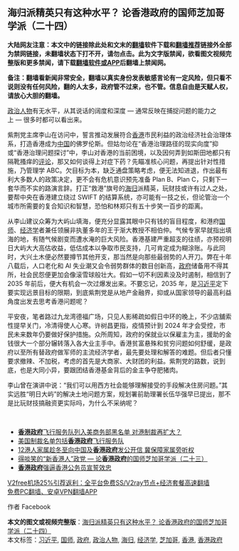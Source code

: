  <h2>海归派精英只有这种水平？ 论香港政府的国师芝加哥学派（二十四）</h2> <p class="notice"><b>大陆网友注意：本文中的链接除此处和文末的<a href="https://github.com/bannedbook/fanqiang" >翻墙</a>软件下载和<a href="https://github.com/killgcd/justmysocks/blob/master/README.md">翻墙推荐</a>链接外全部为禁网链接，未翻墙状态下打不开，请勿点击。此为文字版禁闻，欲看图文视频完整版和更多禁闻，请下载<a href="https://github.com/bannedbook/fanqiang">翻墙软件或APP</a>后翻墙上禁闻网。</p><p>备注：翻墙看新闻非常安全，翻墙以真实身份发表敏感言论有一定风险，但只看不说则没有任何风险，翻的人太多，政府管不过来，也不管。信息自由是天赋人权，请放心大胆的翻墙。</b></p>  <div class="entry">  <p><a href="https://www.bannedbook.org/bnews/tag/%E6%94%BF%E6%B2%BB%E4%BA%BA%E7%89%A9/" class="st_tag internal_tag" rel="tag" title="标签 政治人物 下的日志">政治人物</a>有无水平，从其说话的阔度和深度 — 通常反映在捕捉问题的能力之上 — 很多时都可以看出来。</p> <p>紫荆党主席李山在访问中，誓言推动发展符合<a href="https://www.bannedbook.org/bnews/tag/%e9%a6%99%e6%b8%af/" class="st_tag internal_tag" rel="tag" title="标签 香港 下的日志">香港</a>巿民利益的政治经济社会治理体系，打造香港成为<span class='wp_keywordlink_affiliate'><a href="https://www.bannedbook.org/" title="中国" target="_blank">中国</a></span>的佛罗伦斯。但姑勿论在“香港治理路径的现实向度”抑或“香港治理问题探讨”中，李山对香港的当前困境，以及因何弄到如斯田地都只有隔靴搔痒的<span class='wp_keywordlink_affiliate'><a href="https://www.bannedbook.org/bnews/comments/" title="新闻评论" target="_blank">评论</a></span>，那又如何谈得上对症下药？先瞄准核心问题，再提出针对性措施，乃管理学 ABC。欠目标为本，缺乏通盘策略考虑，便无法知进退，作出最有利大多数人的政策决定，更不会有危机意识预先准备 Plan B、Plan C，只剩下一套华而不实的路演言辞。打正“救港”旗号的<a href="https://www.bannedbook.org/bnews/tag/%E6%B5%B7%E5%BD%92/" class="st_tag internal_tag" rel="tag" title="标签 海归 下的日志">海归</a>派精英，玩财技或许有过人之处，要帮中央在香港建立绕过 SWIFT 的结算系统，亦可能有一技之长，但论管治一个城市所需要的复合知识和智慧，恐怕和林郑只有五十步笑一百步的距离。</p>  <p>从李山建议众筹为大屿山填海，便充分显露其眼中只有钱的盲目程度，和港府<a href="https://www.bannedbook.org/bnews/tag/%E5%9B%BD%E5%B8%88/" class="st_tag internal_tag" rel="tag" title="标签 国师 下的日志">国师</a>、<a href="https://www.bannedbook.org/bnews/tag/%E7%BB%8F%E6%B5%8E%E5%AD%A6/" class="st_tag internal_tag" rel="tag" title="标签 经济学 下的日志">经济学</a>者兼任领展非执董多年的王于渐大教授不相伯仲。气候专家早就指出填海的地，有随气候剧变而遭水淹的巨大风险。香港基建严重超支的往绩，亦预视明日大屿大大高估收益，低估成本以争取市民支持，几可肯定成为糊涂账。与此同时，大兴土木便必然要撙节其他开支，那当然是向那些最弱势的人开刀。弊在十年八载后，人口老化和 AI 失业潮又会令弱势群体的数目创新高，<a href="https://www.bannedbook.org/bnews/tag/%e6%94%bf%e5%ba%9c/" class="st_tag internal_tag" rel="tag" title="标签 政府 下的日志">政府</a>储备用不得其所，社会民怨便更加会像滚雪球般壮大。假如一切不利因素没及时遏制，相信到了 2035 年前后，便大有机会一次过爆发出来。不要忘记，2035 年，是<a href="https://www.bannedbook.org/bnews/tag/%e4%b9%a0%e8%bf%91%e5%b9%b3/" class="st_tag internal_tag" rel="tag" title="标签 习近平 下的日志">习近平</a>定下要实现远景目标的限期，到底紫荆党是从地产金融界，抑或从国家领导的最高利益角度出发去思考香港问题呢？</p> <p>平安夜，笔者路过九龙湾德福广场，只见人影稀疏如假日中环的晚上，不少店舖索性提早关门，冷清得使人心寒。许树昌更指，疫情预计到 2024 年才会受控，市民未来数年仍要做好保护措施。众所周知，政府的保就业以保雇主为主，援助的金钱很大一个部分辗转落入各大业主手中。香港贫富悬殊和贫穷问题如何舒缓，是政府以至所有替政府做军师的主流经济学者，最先要处理和解答的难题。但后者只懂要求撤辣、不加税，考虑的首先是大商家、大财团的利益。紫荆党的路数，说到底，也是大同小异，要跟团结香港基金背后的金主争夺肥猪肉。</p>  <p>李山曾在演讲中说：“我们可以用西方社会能够理解接受的手段解决住房问题。”其实远胜“明日大屿”的解决土地问题方案，规划署前助理署长伍华强早已提出，那不是比玩财技搞融资更实际吗，为什么不采纳呢？</p> <p> </p>  <ul class='op-related-articles' title='相关阅读'> <li><a href='https://www.bannedbook.org/bnews/headline/20201223/1453034.html' target='_blank'><b>香港政府</b>飞行服务队列入美商务部黑名单 对港制裁再扩大？</a></li> <li><a href='https://www.bannedbook.org/bnews/headline/20201222/1452928.html' target='_blank'>美国制裁名单包括<b>香港政府</b>飞行服务队</a></li> <li><a href='https://www.bannedbook.org/bnews/cnnews/hknews/20201222/1452442.html' target='_blank'>12港人家属趁冬至向中国及<b>香港政府</b>发公开信 冀保障家属旁听权</a></li> <li><a href='https://www.bannedbook.org/bnews/comments/20201220/1451512.html' target='_blank'>得啖笑的“新香港人”政党 — 论<b>香港政府</b>的国师芝加哥学派（二十三）</a></li> <li><a href='https://www.bannedbook.org/bnews/ssgc/20201216/1449072.html' target='_blank'><b>香港政府</b>强逼香港公务员宣誓效忠</a></li> </ul> <p class="texttj"> <a href="https://github.com/bannedbook/fanqiang/wiki/V2ray%E6%9C%BA%E5%9C%BA" target="_blank">V2free机场25%引荐返利：全平台免费SS/V2ray节点+经济套餐高速翻墙</a><br/> <a href="https://github.com/bannedbook/fanqiang/wiki/%E7%A6%81%E9%97%BB%E7%BD%91%E5%AE%89%E5%8D%93%E7%BF%BB%E5%A2%99%E6%96%B0%E9%97%BBAPP" target="_blank">免费PC翻墙、安卓VPN翻墙APP</a></p><p>作者 Facebook</p><a name='sharetosocial'></a>       <div><b>本文的图文或视频完整版</b>：<a href='https://www.bannedbook.org/bnews/comments/20201227/1455565.html'>海归派精英只有这种水平？ 论香港政府的国师芝加哥学派（二十四）</a></div>  </div><!--END ENTRY--> <div class="postfooter"> <div>本文标签：<a href="https://www.bannedbook.org/bnews/tag/%e4%b9%a0%e8%bf%91%e5%b9%b3/" rel="tag">习近平</a>, <a href="https://www.bannedbook.org/bnews/tag/%E5%9B%BD%E5%B8%88/" rel="tag">国师</a>, <a href="https://www.bannedbook.org/bnews/tag/%e6%94%bf%e5%ba%9c/" rel="tag">政府</a>, <a href="https://www.bannedbook.org/bnews/tag/%E6%94%BF%E6%B2%BB%E4%BA%BA%E7%89%A9/" rel="tag">政治人物</a>, <a href="https://www.bannedbook.org/bnews/tag/%E6%B5%B7%E5%BD%92/" rel="tag">海归</a>, <a href="https://www.bannedbook.org/bnews/tag/%E7%BB%8F%E6%B5%8E%E5%AD%A6/" rel="tag">经济学</a>, <a href="https://www.bannedbook.org/bnews/tag/%e8%8a%9d%e5%8a%a0%e5%93%a5/" rel="tag">芝加哥</a>, <a href="https://www.bannedbook.org/bnews/tag/%e9%a6%99%e6%b8%af/" rel="tag">香港</a>, <a href="https://www.bannedbook.org/bnews/tag/%E9%A6%99%E6%B8%AF%E6%94%BF%E5%BA%9C/" rel="tag">香港政府</a></div>  </div><!--END POSTFOOTER--> 